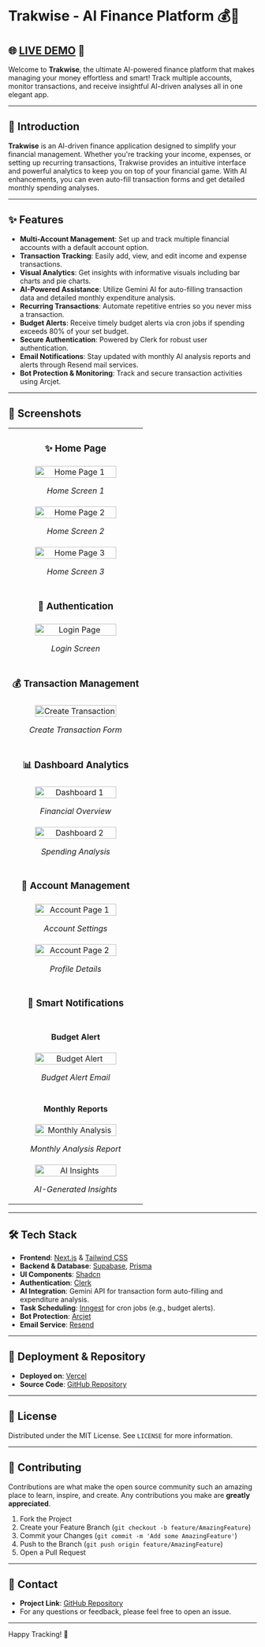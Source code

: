 # Trakwise - AI Finance Platform 💰🤖

## 🌐 [LIVE DEMO](https://Trakwise-ai-finance-platform-ls3y.vercel.app/) 🚀

Welcome to **Trakwise**, the ultimate AI-powered finance platform that makes managing your money effortless and smart! Track multiple accounts, monitor transactions, and receive insightful AI-driven analyses all in one elegant app.

---

## 🚀 Introduction

**Trakwise** is an AI-driven finance application designed to simplify your financial management. Whether you're tracking your income, expenses, or setting up recurring transactions, Trakwise provides an intuitive interface and powerful analytics to keep you on top of your financial game. With AI enhancements, you can even auto-fill transaction forms and get detailed monthly spending analyses.

---

## ✨ Features

- **Multi-Account Management**: Set up and track multiple financial accounts with a default account option.
- **Transaction Tracking**: Easily add, view, and edit income and expense transactions.
- **Visual Analytics**: Get insights with informative visuals including bar charts and pie charts.
- **AI-Powered Assistance**: Utilize Gemini AI for auto-filling transaction data and detailed monthly expenditure analysis.
- **Recurring Transactions**: Automate repetitive entries so you never miss a transaction.
- **Budget Alerts**: Receive timely budget alerts via cron jobs if spending exceeds 80% of your set budget.
- **Secure Authentication**: Powered by Clerk for robust user authentication.
- **Email Notifications**: Stay updated with monthly AI analysis reports and alerts through Resend mail services.
- **Bot Protection & Monitoring**: Track and secure transaction activities using Arcjet.

---
## 📸 Screenshots

<table>
  <tr>
    <td width="100%" align="center">
      <h3>✨ Home Page</h3>
    </td>
  </tr>
  <tr>
    <td width="100%" align="center">
      <img src="https://res.cloudinary.com/dc2cgsjrr/image/upload/v1747147022/Screenshot_2025-05-13_200642_nhgaxd.png" width="80%" alt="Home Page 1" />
      <p><em>Home Screen 1</em></p>
    </td>
  </tr>
  <tr>
    <td width="100%" align="center">
      <img src="https://res.cloudinary.com/dzduidnoo/image/upload/v1743442725/Screenshot_2025-03-31_224613_gwrnxr.png" width="80%" alt="Home Page 2" />
      <p><em>Home Screen 2</em></p>
    </td>
  </tr>
  <tr>
    <td width="100%" align="center">
      <img src="https://res.cloudinary.com/dzduidnoo/image/upload/v1743442725/Screenshot_2025-03-31_224628_itedcf.png" width="80%" alt="Home Page 3" />
      <p><em>Home Screen 3</em></p>
    </td>
  </tr>

  <tr>
    <td width="100%" align="center">
      <h3>🔐 Authentication</h3>
    </td>
  </tr>
  <tr>
    <td width="100%" align="center">
      <img src="https://res.cloudinary.com/dzduidnoo/image/upload/v1743442725/Screenshot_2025-03-31_224942_m0m03g.png" width="80%" alt="Login Page" />
      <p><em>Login Screen</em></p>
    </td>
  </tr>

  <tr>
    <td width="100%" align="center">
      <h3>💰 Transaction Management</h3>
    </td>
  </tr>
  <tr>
    <td width="100%" align="center">
      <img src="https://res.cloudinary.com/dc2cgsjrr/image/upload/v1747149517/ss7_tbzwzk.jpg" width="80%" alt="Create Transaction" />
      <p><em>Create Transaction Form</em></p>
    </td>
  </tr>

  <tr>
    <td width="100%" align="center">
      <h3>📊 Dashboard Analytics</h3>
    </td>
  </tr>
  <tr>
    <td width="100%" align="center">
      <img src="https://res.cloudinary.com/dc2cgsjrr/image/upload/v1747149517/ss6_kv9dsc.jpg" width="80%" alt="Dashboard 1" />
      <p><em>Financial Overview</em></p>
    </td>
  </tr>
  <tr>
    <td width="100%" align="center">
      <img src="https://res.cloudinary.com/dc2cgsjrr/image/upload/v1747149739/Screenshot_2025-05-13_201712_wxqhzi.png" width="80%" alt="Dashboard 2" />
      <p><em>Spending Analysis</em></p>
    </td>
  </tr>

  <tr>
    <td width="100%" align="center">
      <h3>👤 Account Management</h3>
    </td>
  </tr>
  <tr>
    <td width="100%" align="center">
      <img src="https://res.cloudinary.com/dc2cgsjrr/image/upload/v1747149517/ss5_kuy3xx.jpg" width="80%" alt="Account Page 1" />
      <p><em>Account Settings</em></p>
    </td>
  </tr>
  <tr>
    <td width="100%" align="center">
      <img src="https://res.cloudinary.com/dc2cgsjrr/image/upload/v1747149517/ss4_o4470n.jpg" width="80%" alt="Account Page 2" />
      <p><em>Profile Details</em></p>
    </td>
  </tr>

  <tr>
    <td width="100%" align="center">
      <h3>📧 Smart Notifications</h3>
    </td>
  </tr>
  <tr>
    <td width="100%" align="center">
      <h4>Budget Alert</h4>
      <img src="https://res.cloudinary.com/dc2cgsjrr/image/upload/v1747149517/ss3_c0ou9z.jpg" width="80%" alt="Budget Alert" />
      <p><em>Budget Alert Email</em></p>
    </td>
  </tr>
  <tr>
    <td width="100%" align="center">
      <h4>Monthly Reports</h4>
      <img src="https://res.cloudinary.com/dc2cgsjrr/image/upload/v1747149517/ss2_l07vxt.jpg" width="80%" alt="Monthly Analysis" />
      <p><em>Monthly Analysis Report</em></p>
    </td>
  </tr>
  <tr>
    <td width="100%" align="center">
      <img src="https://res.cloudinary.com/dc2cgsjrr/image/upload/v1747149517/ss1_rhdoe5.jpg" width="80%" alt="AI Insights" />
      <p><em>AI-Generated Insights</em></p>
    </td>
  </tr>
</table>

---

## 🛠️ Tech Stack

- **Frontend**: [Next.js](https://nextjs.org/) & [Tailwind CSS](https://tailwindcss.com/)
- **Backend & Database**: [Supabase](https://supabase.com/), [Prisma](https://www.prisma.io/)
- **UI Components**: [Shadcn](https://ui.shadcn.com/)
- **Authentication**: [Clerk](https://clerk.dev/)
- **AI Integration**: Gemini API for transaction form auto-filling and expenditure analysis.
- **Task Scheduling**: [Inngest](https://inngest.com/) for cron jobs (e.g., budget alerts).
- **Bot Protection**: [Arcjet](https://arcjet.io/)
- **Email Service**: [Resend](https://resend.com/)


---

## 🔗 Deployment & Repository

- **Deployed on**: [Vercel](https://vercel.com/)
- **Source Code**: [GitHub Repository](https://github.com/your-username/your-repo)

---

## 📄 License

Distributed under the MIT License. See `LICENSE` for more information.

---

## 🙌 Contributing

Contributions are what make the open source community such an amazing place to learn, inspire, and create. Any contributions you make are **greatly appreciated**.

1. Fork the Project
2. Create your Feature Branch (`git checkout -b feature/AmazingFeature`)
3. Commit your Changes (`git commit -m 'Add some AmazingFeature'`)
4. Push to the Branch (`git push origin feature/AmazingFeature`)
5. Open a Pull Request

---

## 🤝 Contact

- **Project Link**: [GitHub Repository](https://github.com/your-username/your-repo)
- For any questions or feedback, please feel free to open an issue.

---

Happy Tracking! 🎉
